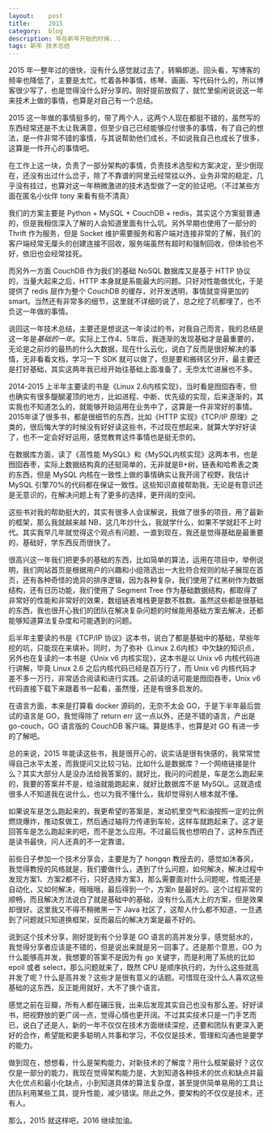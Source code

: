 ```yaml
---
layout:    post
title:     2015
category:  blog
description: 写在新年开始的时候...
tags: 新年 技术总结
---
```

2015 年一整年过的很快，没有什么感觉就过去了，转瞬即逝。回头看，写博客的频率也降低了，主要是太忙。忙着各种事情，练琴、画画、写代码什么的，所以博客很少写了，也是觉得没什么好分享的。刚好提前放假了，就忙里偷闲说说这一年来技术上做的事情，也算是对自己有一个总结。

2015 这一年做的事情挺多的，带了两个人，这两个人现在都挺不错的，虽然写的东西经常还是不太让我满意，但至少自己已经能够应付很多的事情，有了自己的想法，是一件非常不错的事情，与其说帮助他们成长，不如说我自己也成长了很多，这算是一件开心的事情吧。

在工作上这一块，负责了一部分架构的事情，负责技术选型和方案决定，至少倒现在，还没有出过什么岔子，除了不靠谱的阿里云经常挂以外，业务非常的稳定，几乎没有挂过，也算对这一年稍微激进的技术选型做了一定的验证吧。（不过某些方面在匿名小伙伴 tony 来看有些不清真）

我们的方案主要是 Python + MySQL + CouchDB + redis，其实这个方案挺普通的，但是我相信深入了解的人会知道里面有什么坑。另外早期也使用了一部分的 Thrift 作为服务，但是 Socket 维护需要服务和客户端对连接非常的了解，我们的客户端经常无厘头的创建连接不回收，服务端虽然有超时和强制回收，但体验也不好，依旧也会经常挂死。

而另外一方面 CouchDB 作为我们的基础 NoSQL 数据库又是基于 HTTP 协议的，当量大起来之后，HTTP 本身就是系能最大的问题。只好对性能做优化，于是提供了 redis 层作为整个 CouchDB 的缓存，对开发透明，事情就变得更加的 smart。当然还有非常多的细节，这里就不详细的说了，总之挖了坑都埋了，也不负这一年做的事情。

说回这一年技术总结，主要还是想说这一年读过的书，对我自己而言，我的总结是这一年是*基础的一年*。实际上工作4、5年后，我逐渐的发现基础才是最重要的，无论是之前炒的最热的什么大数据，现在什么云化，说白了反而是很好解决的事情，无非看看文档，学习一下 SDK 就可以做了，但是要和搬砖区分开，最主要还是打好基础，其实这两年我已经开始往基础上面准备了，无奈太忙进展也不多。

2014-2015 上半年主要读的书是《Linux 2.6内核实现》，当时看是囫囵吞枣，但也确实有很多醍醐灌顶的地方，比如进程、中断、优先级的实现，后来逐渐的，其实我也不知道怎么的，就能够开始运用在业务中了，这算是一件非常好的事情。2015年读了很多书，都是很细节的东西，比如《HTTP 实现》《TCP/IP 原理》之类的，很后悔大学的时候没有好好读这些书，不过现在想起来，就算大学好好读了，也不一定会好好运用，感觉教育这件事情也是挺无奈的。

在数据库方面，读了《高性能 MySQL》和《MySQL内核实现》这两本书，也是囫囵吞枣，实际上数据结构真的还挺简单的，无非就是B+树，链表和哈希表之类的东西，但是 MySQL 内核在一致性上做的事情确实让我开阔了视野，我估计 MySQL 引擎70%的代码都在保证一致性。这些知识直接帮助我，无论是有意识还是无意识的，在解决问题上有了更多的选择，更开阔的空间。

这些书对我的帮助挺大的，其实有很多人会误解说，我做了很多的项目，用了最新的框架，那么我就越来越 NB，这几年炒什么，我就学什么，如果不学就赶不上时代。其实我早几年就觉得这个观点有问题，一直到现在，我还是觉得基础是最重要的，基础好，学东西反而很快了。

很高兴这一年我们把更多的基础的东西，比如简单的算法，运用在项目中，举例说明，我们网站首页是根据用户的兴趣和小组筛选出一大批符合规则的帖子展现在首页，还有各种奇怪的诡异的排序逻辑，因为各种复杂，我们使用了红黑树作为数据结构，还有日历功能，我们使用了 Segment Tree 作为基础数据结构，都取得了非常好的性能和非常好的效果，数组链表堆栈更是数不胜数。虽然这些都是很基础的东西，我也很开心我们的团队在解决复杂问题的时候能用基础方案去解决，还都能够知道算法复杂度和可能遇到的问题。

后半年主要读的书是《TCP/IP 协议》这本书，说白了都是基础中的基础，早些年挖的坑，只能现在来填补。同时，为了弥补《Linux 2.6内核》中欠缺的知识点，另外也在复读的一本书是《Unix v6 内核实现》，这本书是以 Unix v6 内核代码进行讲解，毕竟 Linux 2.6 之后内核代码已经是百万行了，而 Unix v6 内核代码才差不多一万行，非常适合阅读和进行实践。之前读的话可能是囫囵吞枣，Unix v6 代码直接下载下来跟着书一起看，虽然慢，还是有很多启发的。

在语言方面，本来是打算看 docker 源码的，无奈不太会 GO，于是下半年最后尝试的语言是 GO，我觉得除了 return err 这一点以外，还是不错的语言，产出是 go-couch，GO 语言版的 CouchDB 客户端。算是练手，也算是对 GO 有进一步的了解吧。

总的来说，2015 年能读这些书，我是很开心的，说实话是很有快感的，我常常觉得自己水平太差，而我提问又比较刁钻，比如什么是数据库？一个网络链接是什么？其实大部分人是没办法给我答案的，就好比，我问的问题是，车是怎么跑起来的，我要的答案并不是，给油就能跑起来，就好比数据库不是 MySQL。这就造成很多人不知道我在说什么，也以为我不懂什么，我却觉得别人根本就不懂。

如果说车是怎么跑起来的，我更希望的答案是，发动机里空气和油按照一定的比例燃烧爆炸，推动泵做工，然后通过轴将力传递到车轮，这样车就跑起来了。这才是回答车是怎么跑起来的吧，而不是怎么应用。不过最后我也想明白了，这种东西还是读书最快，问人还真的不一定靠谱。

前些日子参加一个技术分享会，主要是为了 hongqn 教授去的，感觉如沐春风，我觉得教授的风格就是，我们要做什么，遇到了什么问题，如何解决，解决过程中发现方案1、方案2都不行，只好选择方案3，那么需要面对什么问题呢，性能还是自动化，又如何解决，哦哦哦，最后得到一个，方案n 是最好的。这个过程非常的顺畅，而且解决方法说白了就是基础中的基础，没有什么高大上的方案，但是效果却很好。这里我又不得不稍微黑一下 Java 社区了，这帮人什么都不知道，一旦遇到了问题就只知道换框架，反而最后的解决方案是最不好的。

说到这个技术分享，刚好提到有个分享是 GO 语言的高并发分享，感觉挺水的，我觉得分享者应该是不错的，但是说出来就是另一回事了。还是那个意思，GO 为什么能够高并发，我想要的答案不是因为有 go 关键字，而是利用了系统的比如 epoll 或者 select，那么问题就来了，既然 CPU 是顺序执行的，为什么这些就高并发了呢？什么是高并发？这些才是很有意义的话题。可惜现在没什么人喜欢这些基础的这东西，反正能用就好，大不了换个语言。

感觉之前在豆瓣，所有人都在碾压我，出来后发现其实自己也没有那么差。好好读书，把视野放的更广阔一点，觉得心情也更开阔。不过其实技术只是一门手艺而已，说白了还是人，新的一年不仅仅在技术方面继续深挖，还要和团队有更深入更好的合作，希望能和更多聪明人共事和学习，不仅仅是技术，管理和沟通也是要学的能力。

做到现在，想想看，什么是架构能力，对新技术的了解度？用什么框架最好？这仅仅是一部分的能力，我现在觉得架构能力是，大到知道各种技术的优点和缺点并最大化优点和最小化缺点，小到知道具体的算法复杂度，甚至提供简单易用的工具让团队利用某些工具，提升性能，减少错误。除此之外，要架构的不仅仅是技术，还有人。

那么，2015 就这样吧，2016 继续加油。
